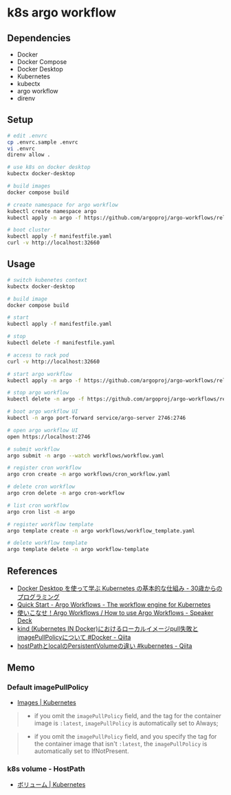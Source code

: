 # k8s argo workflow

## Dependencies

- Docker
- Docker Compose
- Docker Desktop
- Kubernetes
- kubectx
- argo workflow
- direnv

## Setup

```sh
# edit .envrc
cp .envrc.sample .envrc
vi .envrc
direnv allow .

# use k8s on docker desktop
kubectx docker-desktop

# build images
docker compose build

# create namespace for argo workflow
kubectl create namespace argo
kubectl apply -n argo -f https://github.com/argoproj/argo-workflows/releases/download/${ARGO_WORKFLOWS_VERSION}/quick-start-minimal.yaml

# boot cluster
kubectl apply -f manifestfile.yaml
curl -v http://localhost:32660
```

## Usage

```sh
# switch kubenetes context
kubectx docker-desktop

# build image
docker compose build

# start
kubectl apply -f manifestfile.yaml

# stop
kubectl delete -f manifestfile.yaml

# access to rack pod
curl -v http://localhost:32660

# start argo workflow
kubectl apply -n argo -f https://github.com/argoproj/argo-workflows/releases/download/${ARGO_WORKFLOWS_VERSION}/quick-start-minimal.yaml

# stop argo workflow
kubectl delete -n argo -f https://github.com/argoproj/argo-workflows/releases/download/${ARGO_WORKFLOWS_VERSION}/quick-start-minimal.yaml

# boot argo workflow UI
kubectl -n argo port-forward service/argo-server 2746:2746

# open argo workflow UI
open https://localhost:2746

# submit workflow
argo submit -n argo --watch workflows/workflow.yaml

# register cron workflow
argo cron create -n argo workflows/cron_workflow.yaml

# delete cron workflow
argo cron delete -n argo cron-workflow

# list cron workflow
argo cron list -n argo

# register workflow template
argo template create -n argo workflows/workflow_template.yaml

# delete workflow template
argo template delete -n argo workflow-template
```

## References

- [Docker Desktop を使って学ぶ Kubernetes の基本的な仕組み - 30歳からのプログラミング](https://numb86-tech.hatenablog.com/entry/2023/09/19/211324)
- [Quick Start - Argo Workflows - The workflow engine for Kubernetes](https://argo-workflows.readthedocs.io/en/stable/quick-start/)
- [使いこなせ！Argo Workflows / How to use Argo Workflows - Speaker Deck](https://speakerdeck.com/makocchi/how-to-use-argo-workflows)
- [kind (Kubernetes IN Docker)におけるローカルイメージpull失敗とimagePullPolicyについて #Docker - Qiita](https://qiita.com/yokawasa/items/bba45ad775bbf8ac25c3)
- [hostPathとlocalのPersistentVolumeの違い #kubernetes - Qiita](https://qiita.com/sotoiwa/items/09d2f43a35025e7be782)

## Memo

### Default imagePullPolicy

- [Images | Kubernetes](https://kubernetes.io/docs/concepts/containers/images/#imagepullpolicy-defaulting)

> * if you omit the `imagePullPolicy` field, and the tag for the container image is `:latest`, `imagePullPolicy` is automatically set to Always;

> * if you omit the `imagePullPolicy` field, and you specify the tag for the container image that isn't `:latest`, the `imagePullPolicy` is automatically set to IfNotPresent.


### k8s volume - HostPath

- [ボリューム | Kubernetes](https://kubernetes.io/ja/docs/concepts/storage/volumes/#hostpath)
